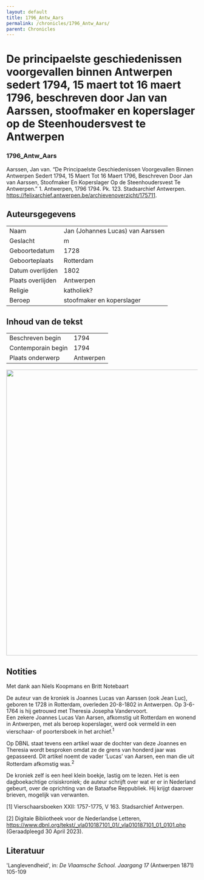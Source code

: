 ```yaml
---
layout: default
title: 1796_Antw_Aars
permalink: /chronicles/1796_Antw_Aars/
parent: Chronicles
--- 
```



# De principaelste geschiedenissen voorgevallen binnen Antwerpen sedert 1794, 15 maert tot 16 maert 1796, beschreven door Jan van Aarssen, stoofmaker en koperslager op de Steenhoudersvest te Antwerpen 

### 1796_Antw_Aars 

Aarssen, Jan van. “De Principaelste Geschiedenissen Voorgevallen Binnen Antwerpen Sedert 1794, 15 Maert Tot 16 Maert 1796, Beschreven Door Jan van Aarssen, Stoofmaker En Koperslager Op de Steenhoudersvest Te Antwerpen.” 1. Antwerpen, 1796 1794. Pk. 123. Stadsarchief Antwerpen. https://felixarchief.antwerpen.be/archievenoverzicht/175711. 

## Auteursgegevens 

| | | 
| --------------- | --------------- | 
| Naam | Jan (Johannes Lucas) van Aarssen | 
| Geslacht | m | 
| Geboortedatum | 1728 | 
| Geboorteplaats | Rotterdam | 
| Datum overlijden | 1802 | 
| Plaats overlijden | Antwerpen | 
| Religie | katholiek? | 
| Beroep | stoofmaker en koperslager | 

## Inhoud van de tekst 

| | | 
| --------------- | --------------- | 
| Beschreven begin | 1794 | 
| Contemporain begin | 1794 | 
| Plaats onderwerp | Antwerpen | 

[<img src="..\..\barplots_chronicles\1796_Antw_Aars.jpg" width="750"/>](..\..\barplots_chronicles\1796_Antw_Aars.jpg) 

## Notities 

Met dank aan Niels Koopmans en Britt Notebaart

De auteur van de kroniek is Joannes Lucas van Aarssen (ook Jean Luc), geboren
te 1728 in Rotterdam, overleden 20-8-1802 in Antwerpen. Op 3-6-1764 is hij
getrouwd met Theresia Josepha Vandervoort.  
Een zekere Joannes Lucas Van Aarsen, afkomstig uit Rotterdam en wonend in
Antwerpen, met als beroep koperslager, werd ook vermeld in een vierschaar- of
poortersboek in het archief.<sup>1</sup>

Op DBNL staat tevens een artikel waar de dochter van deze Joannes en Theresia
wordt besproken omdat ze de grens van honderd jaar was gepasseerd. Dit artikel
noemt de vader ‘Lucas’ van Aarsen, een man die uit Rotterdam afkomstig
was.<sup>2<sup>

De kroniek zelf is een heel klein boekje, lastig om te lezen. Het is een
dagboekachtige crisiskroniek; de auteur schrijft over wat er er in Nederland
gebeurt, over de oprichting van de Bataafse Reppubliek. Hij krijgt daarover
brieven, mogelijk van verwanten.

[1] Vierschaarsboeken XXII: 1757-1775, V 163. Stadsarchief Antwerpen.

  
[2] Digitale Bibliotheek voor de Nederlandse Letteren,
https://www.dbnl.org/tekst/_vla010187101_01/_vla010187101_01_0101.php
(Geraadpleegd 30 April 2023).



## Literatuur 

'Langlevendheid', in: *De Vlaamsche School. Jaargang 17* (Antwerpen 1871) 105-109